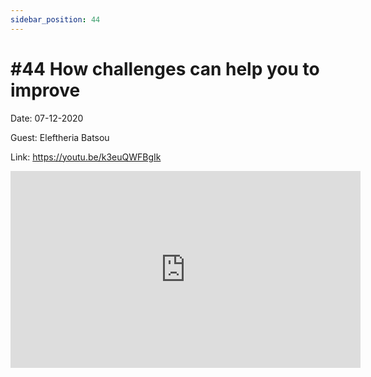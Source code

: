```yaml
---
sidebar_position: 44
---
```


# #44 How challenges can help you to improve

Date: 07-12-2020

Guest: Eleftheria Batsou

Link: https://youtu.be/k3euQWFBgIk

<iframe width="560" height="315" src="https://www.youtube.com/embed/k3euQWFBgIk" title="YouTube video player" frameborder="0" allow="accelerometer; autoplay; clipboard-write; encrypted-media; gyroscope; picture-in-picture; web-share" allowfullscreen></iframe>